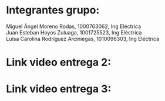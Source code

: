# Integrantes grupo:
Miguel Ángel Moreno Rodas, 1000763062, Ing Eléctrica  
Juan Esteban Hoyos Zuluaga, 1001725523, Ing Eléctrica  
Luisa Carolina Rodríguez Arciniegas, 1010096303, Ing Eléctrica

# Link video entrega 2:

# Link video entrega 3:
